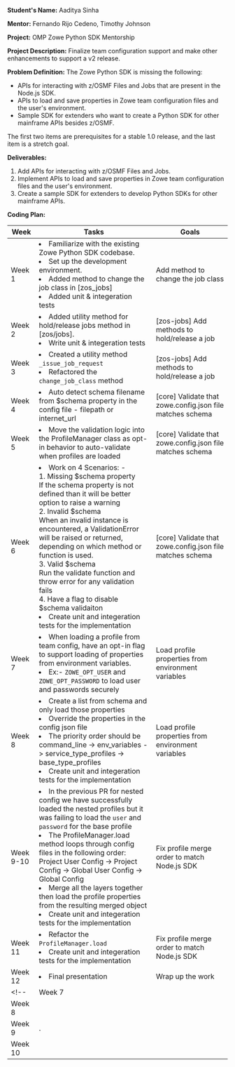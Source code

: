 **Student's Name:** Aaditya Sinha

**Mentor:** Fernando Rijo Cedeno, Timothy Johnson

**Project:** OMP Zowe Python SDK Mentorship

**Project Description:** Finalize team configuration support and make other enhancements to support a v2 release.

**Problem Definition:** The Zowe Python SDK is missing the following:
- APIs for interacting with z/OSMF Files and Jobs that are present in the Node.js SDK.
- APIs to load and save properties in Zowe team configuration files and the user's environment.
- Sample SDK for extenders who want to create a Python SDK for other mainframe APIs besides z/OSMF.

The first two items are prerequisites for a stable 1.0 release, and the last item is a stretch goal.

**Deliverables:**
1. Add APIs for interacting with z/OSMF Files and Jobs.
2. Implement APIs to load and save properties in Zowe team configuration files and the user's environment.
3. Create a sample SDK for extenders to develop Python SDKs for other mainframe APIs.

**Coding Plan:**

| Week | Tasks | Goals |
|------|-------|-------|
| Week 1 | <li> Familiarize with the existing Zowe Python SDK codebase.<li> Set up the development environment.<li> Added method to change the job class in [zos_jobs] <li> Added unit & integeration tests  | Add method to change the job class |
| Week 2 | <li> Added utility method for hold/release jobs method in [zos/jobs].<li> Write unit & integeration tests | [zos-jobs] Add methods to hold/release a job |
| Week 3 | <li> Created a utility method `_issue_job_request` <li> Refactored the `change_job_class` method | [zos-jobs] Add methods to hold/release a job |
| Week 4 | <li> Auto detect schema filename from $schema property in the config file - filepath or internet_url | [core] Validate that zowe.config.json file matches schema |
| Week 5 | <li> Move the validation logic into the ProfileManager class as opt-in behavior to auto-validate when profiles are loaded | [core] Validate that zowe.config.json file matches schema |
| Week 6 | <li> Work on 4 Scenarios: - <br> 1. Missing $schema property <br> If the schema property is not defined than it will be better option to raise a warning <br> 2. Invalid $schema <br> When an invalid instance is encountered, a ValidationError will be raised or returned, depending on which method or function is used. <br> 3. Valid $schema <br> Run the validate function and throw error for any validation fails <br> 4. Have a flag to disable $schema validaiton <li> Create unit and integeration tests for the implementation | [core] Validate that zowe.config.json file matches schema |
| Week 7 | <li> When loading a profile from team config, have an opt-in flag to support loading of properties from environment variables. <li> Ex:- `ZOWE_OPT_USER` and `ZOWE_OPT_PASSWORD` to load user and passwords securely | Load profile properties from environment variables |
| Week 8 | <li> Create a list from schema and only load those properties <li> Override the properties in the config json file <li> The priority order should be command_line -> env_variables -> service_type_profiles -> base_type_profiles <li> Create unit and integeration tests for the implementation | Load profile properties from environment variables |
| Week 9-10 | <li> In the previous PR for nested config we have successfully loaded the nested profiles but it was failing to load the `user` and `password` for the base profile <li> The ProfileManager.load method loops through config files in the following order: <br> Project User Config -> Project Config -> Global User Config  -> Global Config <li> Merge all the layers together then load the profile properties from the resulting merged object <li> Create unit and integeration tests for the implementation | Fix profile merge order to match Node.js SDK |
| Week 11 | <li> Refactor the `ProfileManager.load` <li> Create unit and integeration tests for the implementation | Fix profile merge order to match Node.js SDK |
| Week 12 | <li> Final presentation | Wrap up the work |
<!--| Week 7 | | |
| Week 8 |||
| Week 9 | . | |
| Week 10 |  ||--!>
